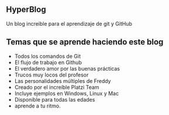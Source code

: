 ## HyperBlog
Un blog increible para el aprendizaje de git y GitHub

## Temas que se aprende haciendo este blog

* Todos los comandos de Git
* El flujo de trabajo en Github
* El verdadero amor por las buenas prácticas
* Trucos muy locos del profesor
* Las personalidades múltiples de Freddy
* Creado por el increíble Platzi Team
* Incluye ejemplos en Windows, Linux y Mac
* Disponible para todas las edades
* aprende a tu ritmo.
